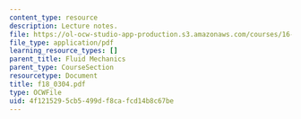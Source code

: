 ```yaml
---
content_type: resource
description: Lecture notes.
file: https://ol-ocw-studio-app-production.s3.amazonaws.com/courses/16-01-unified-engineering-i-ii-iii-iv-fall-2005-spring-2006/4f1215295cb5499df8cafcd14b8c67be_f18_0304.pdf
file_type: application/pdf
learning_resource_types: []
parent_title: Fluid Mechanics
parent_type: CourseSection
resourcetype: Document
title: f18_0304.pdf
type: OCWFile
uid: 4f121529-5cb5-499d-f8ca-fcd14b8c67be
---
```

